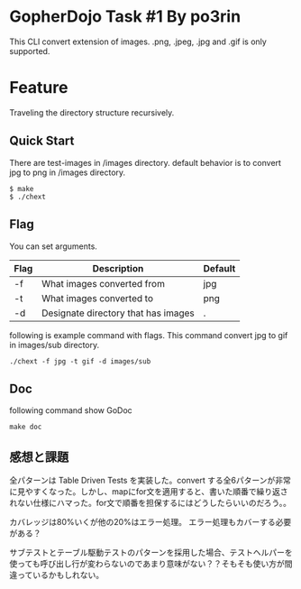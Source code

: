 # GopherDojo Task #1 By po3rin

This CLI convert extension of images. .png, .jpeg, .jpg and .gif is only supported.

# Feature

Traveling the directory structure recursively.

## Quick Start

There are test-images in /images directory.
default behavior is to convert jpg to png in /images directory.

```
$ make
$ ./chext
```

## Flag

You can set arguments.

|  Flag  |  Description  | Default |
| ---- | ---- | --- |
|  -f  |  What images converted from  | jpg |
|  -t  |  What images converted to  | png |
|  -d  |  Designate directory that has images | . |

following is example command with flags. This command convert jpg to gif in images/sub directory.

```
./chext -f jpg -t gif -d images/sub
```

## Doc

following command show GoDoc

```
make doc
```

## 感想と課題

全パターンは Table Driven Tests を実装した。convert する全6パターンが非常に見やすくなった。しかし、mapにfor文を適用すると、書いた順番で繰り返されない仕様にハマった。for文で順番を担保するにはどうしたらいいのだろう。。

カバレッジは80%いくが他の20%はエラー処理。
エラー処理もカバーする必要がある？

サブテストとテーブル駆動テストのパターンを採用した場合、テストヘルパーを使っても呼び出し行が変わらないのであまり意味がない？？そもそも使い方が間違っているかもしれない。